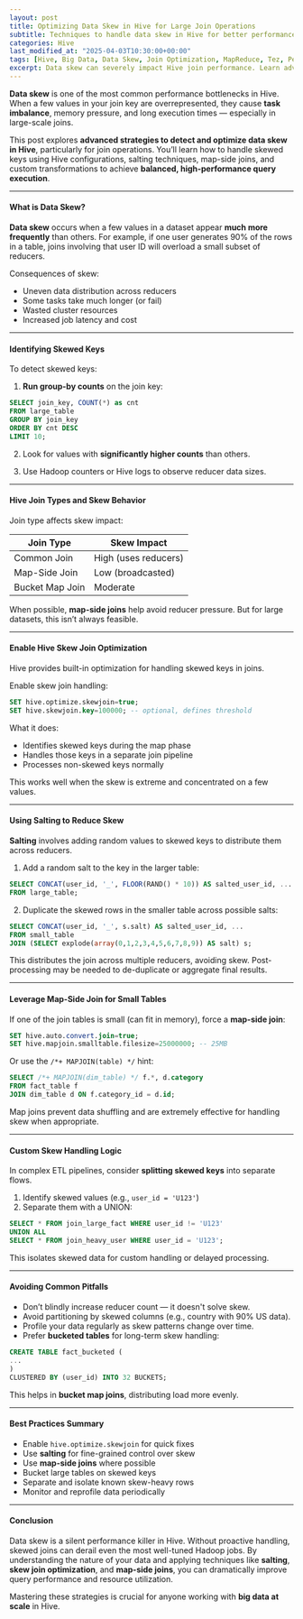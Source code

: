 ```yaml
---
layout: post
title: Optimizing Data Skew in Hive for Large Join Operations
subtitle: Techniques to handle data skew in Hive for better performance during large-scale join queries
categories: Hive
last_modified_at: "2025-04-03T10:30:00+00:00"
tags: [Hive, Big Data, Data Skew, Join Optimization, MapReduce, Tez, Performance]
excerpt: Data skew can severely impact Hive join performance. Learn advanced techniques to detect, manage, and optimize skewed keys for efficient large-scale joins in Hive queries.
---
```

**Data skew** is one of the most common performance bottlenecks in Hive. When a few values in your join key are overrepresented, they cause **task imbalance**, memory pressure, and long execution times — especially in large-scale joins.

This post explores **advanced strategies to detect and optimize data skew in Hive**, particularly for join operations. You’ll learn how to handle skewed keys using Hive configurations, salting techniques, map-side joins, and custom transformations to achieve **balanced, high-performance query execution**.

---

#### What is Data Skew?

**Data skew** occurs when a few values in a dataset appear **much more frequently** than others. For example, if one user generates 90% of the rows in a table, joins involving that user ID will overload a small subset of reducers.

Consequences of skew:
- Uneven data distribution across reducers
- Some tasks take much longer (or fail)
- Wasted cluster resources
- Increased job latency and cost

---

#### Identifying Skewed Keys

To detect skewed keys:

1. **Run group-by counts** on the join key:

```sql
SELECT join_key, COUNT(*) as cnt
FROM large_table
GROUP BY join_key
ORDER BY cnt DESC
LIMIT 10;
```

2. Look for values with **significantly higher counts** than others.

3. Use Hadoop counters or Hive logs to observe reducer data sizes.

---

#### Hive Join Types and Skew Behavior

Join type affects skew impact:

| Join Type         | Skew Impact          |
|-------------------|----------------------|
| Common Join       | High (uses reducers) |
| Map-Side Join     | Low (broadcasted)    |
| Bucket Map Join   | Moderate             |

When possible, **map-side joins** help avoid reducer pressure. But for large datasets, this isn’t always feasible.

---

#### Enable Hive Skew Join Optimization

Hive provides built-in optimization for handling skewed keys in joins.

Enable skew join handling:

```sql
SET hive.optimize.skewjoin=true;
SET hive.skewjoin.key=100000; -- optional, defines threshold
```

What it does:
- Identifies skewed keys during the map phase
- Handles those keys in a separate join pipeline
- Processes non-skewed keys normally

This works well when the skew is extreme and concentrated on a few values.

---

#### Using Salting to Reduce Skew

**Salting** involves adding random values to skewed keys to distribute them across reducers.

1. Add a random salt to the key in the larger table:

```sql
SELECT CONCAT(user_id, '_', FLOOR(RAND() * 10)) AS salted_user_id, ...
FROM large_table;
```

2. Duplicate the skewed rows in the smaller table across possible salts:

```sql
SELECT CONCAT(user_id, '_', s.salt) AS salted_user_id, ...
FROM small_table
JOIN (SELECT explode(array(0,1,2,3,4,5,6,7,8,9)) AS salt) s;
```

This distributes the join across multiple reducers, avoiding skew. Post-processing may be needed to de-duplicate or aggregate final results.

---

#### Leverage Map-Side Join for Small Tables

If one of the join tables is small (can fit in memory), force a **map-side join**:

```sql
SET hive.auto.convert.join=true;
SET hive.mapjoin.smalltable.filesize=25000000; -- 25MB
```

Or use the `/*+ MAPJOIN(table) */` hint:

```sql
SELECT /*+ MAPJOIN(dim_table) */ f.*, d.category
FROM fact_table f
JOIN dim_table d ON f.category_id = d.id;
```

Map joins prevent data shuffling and are extremely effective for handling skew when appropriate.

---

#### Custom Skew Handling Logic

In complex ETL pipelines, consider **splitting skewed keys** into separate flows.

1. Identify skewed values (e.g., `user_id = 'U123'`)
2. Separate them with a UNION:

```sql
SELECT * FROM join_large_fact WHERE user_id != 'U123'
UNION ALL
SELECT * FROM join_heavy_user WHERE user_id = 'U123';
```

This isolates skewed data for custom handling or delayed processing.

---

#### Avoiding Common Pitfalls

- Don’t blindly increase reducer count — it doesn't solve skew.
- Avoid partitioning by skewed columns (e.g., country with 90% US data).
- Profile your data regularly as skew patterns change over time.
- Prefer **bucketed tables** for long-term skew handling:

```sql
CREATE TABLE fact_bucketed (
...
)
CLUSTERED BY (user_id) INTO 32 BUCKETS;
```

This helps in **bucket map joins**, distributing load more evenly.

---

#### Best Practices Summary

- Enable `hive.optimize.skewjoin` for quick fixes
- Use **salting** for fine-grained control over skew
- Use **map-side joins** where possible
- Bucket large tables on skewed keys
- Separate and isolate known skew-heavy rows
- Monitor and reprofile data periodically

---

#### Conclusion

Data skew is a silent performance killer in Hive. Without proactive handling, skewed joins can derail even the most well-tuned Hadoop jobs. By understanding the nature of your data and applying techniques like **salting**, **skew join optimization**, and **map-side joins**, you can dramatically improve query performance and resource utilization.

Mastering these strategies is crucial for anyone working with **big data at scale** in Hive.
